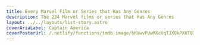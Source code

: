 ```yaml
---
title: Every Marvel Film or Series that Has Any Genres
description: The 234 Marvel films or series that Has Any Genres
layout: ../../layouts/list-story.astro
coverAriaLabel: Captain America
coverPosterUrl: /.netlify/functions/tmdb-image/hKVwvPUwMXcVqTJXOkPXUTQ7GMU.webp?transparent=0
---
```


